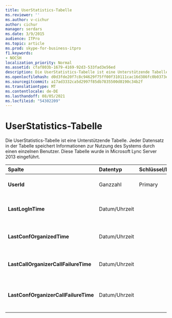 ```yaml
---
title: UserStatistics-Tabelle
ms.reviewer: ''
ms.author: v-cichur
author: cichur
manager: serdars
ms.date: 3/9/2015
audience: ITPro
ms.topic: article
ms.prod: skype-for-business-itpro
f1.keywords:
- NOCSH
localization_priority: Normal
ms.assetid: cfaf803b-1679-4169-92d3-533fad3e56ed
description: Die UserStatistics-Tabelle ist eine Unterstützende Tabelle. Jeder Datensatz in der Tabelle speichert Informationen zur Nutzung des Systems durch einen einzelnen Benutzer. Diese Tabelle wurde in Microsoft Lync Server 2013 eingeführt.
ms.openlocfilehash: d0d3fde20f7c8c94629f75ff00f310111cac16d386fc0b0373ee07b5c2a35fb5
ms.sourcegitcommit: a17ad3332ca5d2997f85db7835500d8190c34b2f
ms.translationtype: MT
ms.contentlocale: de-DE
ms.lasthandoff: 08/05/2021
ms.locfileid: "54302209"
---
```

# <a name="userstatistics-table"></a>UserStatistics-Tabelle
 
Die UserStatistics-Tabelle ist eine Unterstützende Tabelle. Jeder Datensatz in der Tabelle speichert Informationen zur Nutzung des Systems durch einen einzelnen Benutzer. Diese Tabelle wurde in Microsoft Lync Server 2013 eingeführt.
  
|**Spalte**|**Datentyp**|**Schlüssel/Index**|**Details**|
|:-----|:-----|:-----|:-----|
|**UserId** <br/> |Ganzzahl  <br/> |Primary  <br/> |Eindeutige Zahl, die diesen Benutzer identifiziert.  <br/> |
|**LastLogInTime** <br/> |Datum/Uhrzeit  <br/> ||Zeitpunkt, zu dem sich der Benutzer zuletzt angemeldet hat.  <br/> |
|**LastConfOrganizedTime** <br/> |Datum/Uhrzeit  <br/> ||Das letzte Mal, dass der Benutzer eine Konferenz organisiert hat.  <br/> |
|**LastCallOrganizerCallFailureTime** <br/> |Datum/Uhrzeit  <br/> ||Beim letzten Auftreten eines Anruffehlers für den Benutzer.  <br/> |
|**LastConfOrganizerCallFailureTime** <br/> |Datum/Uhrzeit  <br/> ||Das letzte Mal, dass der Benutzer als Konferenzorganisator einen Anruffehler auftrat.  <br/> |
   

